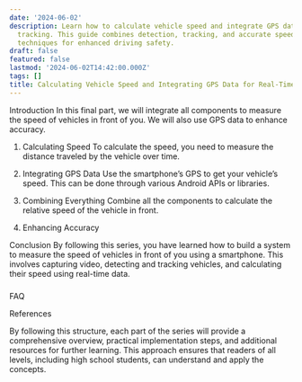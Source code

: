 ```yaml
---
date: '2024-06-02'
description: Learn how to calculate vehicle speed and integrate GPS data for real-time
  tracking. This guide combines detection, tracking, and accurate speed measurement
  techniques for enhanced driving safety.
draft: false
featured: false
lastmod: '2024-06-02T14:42:00.000Z'
tags: []
title: Calculating Vehicle Speed and Integrating GPS Data for Real-Time Tracking
---
```




Introduction
In this final part, we will integrate all components to measure the speed of vehicles in front of you. We will also use GPS data to enhance accuracy.

1. Calculating Speed
To calculate the speed, you need to measure the distance traveled by the vehicle over time.

2. Integrating GPS Data
Use the smartphone’s GPS to get your vehicle’s speed. This can be done through various Android APIs or libraries.

3. Combining Everything
Combine all the components to calculate the relative speed of the vehicle in front.

4. Enhancing Accuracy

Conclusion
By following this series, you have learned how to build a system to measure the speed of vehicles in front of you using a smartphone. This involves capturing video, detecting and tracking vehicles, and calculating their speed using real-time data.

### 

FAQ

References

By following this structure, each part of the series will provide a comprehensive overview, practical implementation steps, and additional resources for further learning. This approach ensures that readers of all levels, including high school students, can understand and apply the concepts.